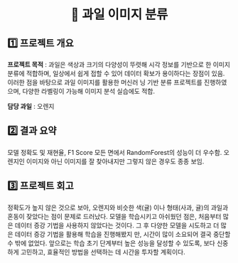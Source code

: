 <h1 align = "center"> 🍊 과일 이미지 분류 </h1>


## 1️⃣ 프로젝트 개요

**프로젝트 목적** : 과일은 색상과 크기의 다양성이 뚜렷해 시각 정보를 기반으로 한 이미지 분류에 적합하며, 일상에서 쉽게 접할 수 있어 데이터 확보가 용이하다는 장점이 있음. 이러한 점을 바탕으로 과일 이미지를 활용한 머신러
닝 기반 분류 프로젝트를 진행하였으며, 다양한 라벨링이 가능해 이미지 분석 실습에도 적합.

**담당 과일** : 오렌지


## 2️⃣ 결과 요약
        
모델 정확도 및 재현율, F1 Score 모든 면에서 RandomForest의 성능이 더 우수함. 오렌지인 이미지와             아닌 이미지를 잘 찾아내지만 그렇지 않은 경우도 종종 보임.


## 3️⃣ 프로젝트 회고
정확도가 높지 않은 것으로 보아, 오렌지와 비슷한 색(귤) 이나 형태(사과, 귤)의 과일과 혼동이 잦았다는 점이 문제로 드러났다.  모델을 학습시키고 아쉬웠던 점은, 처음부터 많은 데이터 증강 기법을 사용하지 않았다는 것이다. 그 후 다양한 모델을 시도하고 더 많은 데이터 증강 기법을 활용해 학습을 진행해봤지
만, 시간이 많이 소요되어 결국 중단할 수 밖에 없었다.
앞으로는 학습 초기 단계부터 높은 성능을 달성할 수 있도록, 보다 신중하게 고민하고, 효율적인 방법을 선택하는 데 시간을 투자할 계획이다.
